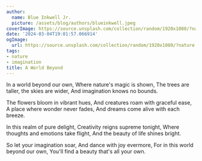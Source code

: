 ```yaml
---
author:
  name: Blue Inkwell Jr.
  picture: /assets/blog/authors/blueinkwell.jpeg
coverImage: https://source.unsplash.com/collection/random/1920x1080/?nature
date: '2024-03-04T19:01:57.066914'
ogImage:
  url: https://source.unsplash.com/collection/random/1920x1080/?nature
tags:
- nature
- imagination
title: A World Beyond
---
```


In a world beyond our own,
Where nature's magic is shown,
The trees are taller, the skies are wider,
And imagination knows no bounds.

The flowers bloom in vibrant hues,
And creatures roam with graceful ease,
A place where wonder never fades,
And dreams come alive with each breeze.

In this realm of pure delight,
Creativity reigns supreme tonight,
Where thoughts and emotions take flight,
And the beauty of life shines bright.

So let your imagination soar,
And dance with joy evermore,
For in this world beyond our own,
You'll find a beauty that's all your own.
